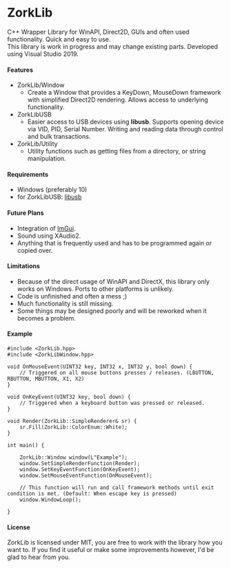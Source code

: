# ZorkLib
C++ Wrapper Library for WinAPI, Direct2D, GUIs and often used functionality. Quick and easy to use.  
This library is work in progress and may change existing parts. Developed using Visual Studio 2019.

#### Features
* ZorkLib/Window 
	* Create a Window that provides a KeyDown, MouseDown framework with simplified Direct2D rendering. Allows access to underlying functionality.
* ZorkLibUSB
	* Easier access to USB devices using **libusb**. Supports opening device via VID, PID, Serial Number. Writing and reading data through control and bulk transactions.
* ZorkLib/Utility
	* Utility functions such as getting files from a directory, or string manipulation.

#### Requirements
* Windows (preferably 10)
* for ZorkLibUSB: [libusb](https://github.com/libusb/libusb)

#### Future Plans
* Integration of [ImGui](https://github.com/ocornut/imgui).
* Sound using XAudio2.
* Anything that is frequently used and has to be programmed again or copied over.

#### Limitations
* Because of the direct usage of WinAPI and DirectX, this library only works on Windows. Ports to other platforms is unlikely.
* Code is unfinished and often a mess ;)
* Much functionality is still missing.
* Some things may be designed poorly and will be reworked when it becomes a problem.

#### Example

	#include <ZorkLib.hpp>
	#include <ZorkLibWindow.hpp>
	
	void OnMouseEvent(UINT32 key, INT32 x, INT32 y, bool down) {
		// Triggered on all mouse buttons presses / releases. (LBUTTON, RBUTTON, MBUTTON, X1, X2)
	}
	
	void OnKeyEvent(UINT32 key, bool down) {
		// Triggered when a keyboard button was pressed or released.
	}
	
	void Render(ZorkLib::SimpleRenderer& sr) {
		sr.Fill(ZorkLib::ColorEnum::White);
	}
	
	int main() {
    
		ZorkLib::Window window(L"Example");
		window.SetSimpleRenderFunction(Render);
		window.SetKeyEventFunction(OnKeyEvent);
		window.SetMouseEventFunction(OnMouseEvent);
        
        // This function will run and call framework methods until exit condition is met. (Default: When escape key is pressed)
		window.WindowLoop();
        
	}
	
#### License
ZorkLib is licensed under MIT, you are free to work with the library how you want to.
If you find it useful or make some improvements however, I'd be glad to hear from you.

